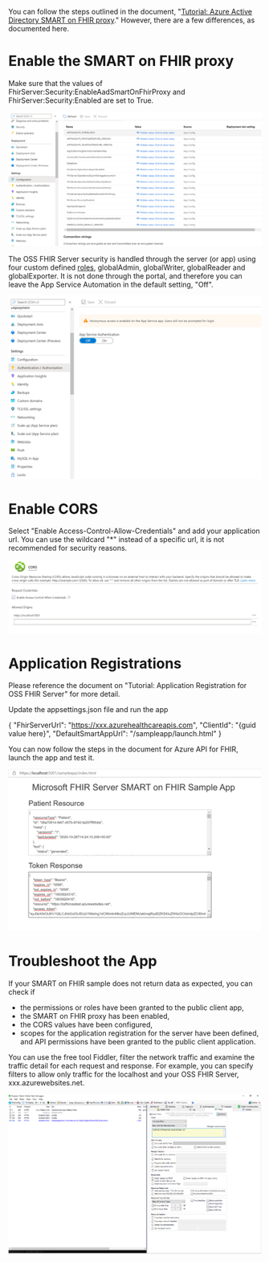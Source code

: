 You can follow the steps outlined in the document, "[Tutorial: Azure Active Directory SMART on FHIR proxy](https://docs.microsoft.com/en-us/azure/healthcare-apis/use-smart-on-fhir-proxy)." However, there are a few differences, as documented here.

# Enable the SMART on FHIR proxy

Make sure that the values of FhirServer:Security:EnableAadSmartOnFhirProxy and FhirServer:Security:Enabled are set to True.

![image.png](/docs/images/SMARTonFHIR/image-adb646f3-ad32-4ce4-8a73-9376ca82f1a2.png)

The OSS FHIR Server security is handled through the server (or app) using four custom defined [roles](https://github.com/microsoft/fhir-server/blob/master/src/Microsoft.Health.Fhir.Shared.Web/roles.json), globalAdmin, globalWriter, globalReader and globalExporter. It is not done through the portal, and therefore you can leave the App Service Automation in the default setting, "Off".

![image.png](/docs/images/SMARTonFHIR/image-ef9fa38f-a49c-47cf-965f-8a506b0664c1.png)

# Enable CORS

Select "Enable Access-Control-Allow-Credentials" and add your application url. You can use the wildcard "*" instead of a specific url, it is not recommended for security reasons.

![image.png](/docs/images/SMARTonFHIR/image-a8556c35-5754-4ffe-a6d1-07d16fe056f6.png)

# Application Registrations

Please reference the document on "Tutorial: Application Registration for OSS FHIR Server" for more detail.

Update the appsettings.json file and run the app

{
    "FhirServerUrl": "https://xxx.azurehealthcareapis.com",
    "ClientId": "{guid value here}",
    "DefaultSmartAppUrl": "/sampleapp/launch.html"
}

You can now follow the steps in the document for Azure API for FHIR, launch the app and test it.

![image.png](/docs/images/SMARTonFHIR/image-9ee9e40d-fb19-46db-b094-688fafa0fe44.png)

# Troubleshoot the App

If your SMART on FHIR sample does not return data as expected, you can check if 
- the permissions or roles have been granted to the public client app, 
- the SMART on FHIR proxy has been enabled,
- the CORS values have  been configured,
- scopes for the application registration for the server have been defined, and
API permissions have been granted to the public client application.

You can use the free tool Fiddler, filter the network traffic and examine the traffic detail for each request and response. For example, you can specify filters to allow only traffic for the localhost and your OSS FHIR Server, xxx.azurewebsites.net.

![image.png](/docs/images/SMARTonFHIR/image-9e4c121a-c574-4eaf-987f-aefb37cce2b5.png)





 



